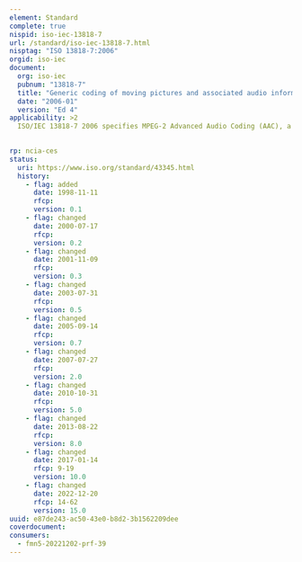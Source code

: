 ```yaml
---
element: Standard
complete: true
nispid: iso-iec-13818-7
url: /standard/iso-iec-13818-7.html
nisptag: "ISO 13818-7:2006"
orgid: iso-iec
document:
  org: iso-iec
  pubnum: "13818-7"
  title: "Generic coding of moving pictures and associated audio information — Part 7: Advanced Audio Coding (AAC)"
  date: "2006-01"
  version: "Ed 4"
applicability: >2
  ISO/IEC 13818-7 2006 specifies MPEG-2 Advanced Audio Coding (AAC), a multi-channel audio coding standard that delivers higher quality than is achievable when requiring MPEG-1 backwards compatibility. It provides ITU-R indistinguishable quality at a data rate of 320 kbit/s for five full-bandwidth channel audio signals.  ISO/IEC 13818-7 2006 also supplements information on how to utilize the bandwidth extension technology (SBR) specified in ISO/IEC14496-3 in conjunction with MPEG-2 AAC.

  
rp: ncia-ces
status:
  uri: https://www.iso.org/standard/43345.html
  history: 
    - flag: added
      date: 1998-11-11
      rfcp: 
      version: 0.1
    - flag: changed
      date: 2000-07-17
      rfcp: 
      version: 0.2
    - flag: changed
      date: 2001-11-09
      rfcp: 
      version: 0.3
    - flag: changed
      date: 2003-07-31
      rfcp: 
      version: 0.5
    - flag: changed
      date: 2005-09-14
      rfcp: 
      version: 0.7
    - flag: changed
      date: 2007-07-27
      rfcp: 
      version: 2.0
    - flag: changed
      date: 2010-10-31
      rfcp: 
      version: 5.0
    - flag: changed
      date: 2013-08-22
      rfcp: 
      version: 8.0
    - flag: changed
      date: 2017-01-14
      rfcp: 9-19
      version: 10.0
    - flag: changed
      date: 2022-12-20
      rfcp: 14-62
      version: 15.0
uuid: e87de243-ac50-43e0-b8d2-3b1562209dee
coverdocument:
consumers:
  - fmn5-20221202-prf-39
---
```

